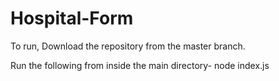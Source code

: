 # Hospital-Form

To run, Download the repository from the master branch. 

Run the following from inside the main directory- node index.js
